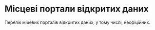 # Місцеві портали відкритих даних

Перелік міцевих порталів відкритих даних, у тому числі, неофіційних.
